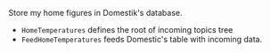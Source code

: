 Store my home figures in Domestik's database.

* `HomeTemperatures` defines the root of incoming topics tree
* `FeedHomeTemperatures` feeds Domestic's table with incoming data.
